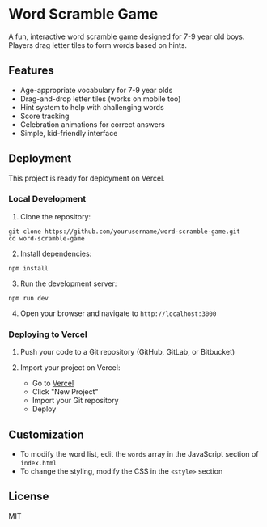 # Word Scramble Game

A fun, interactive word scramble game designed for 7-9 year old boys. Players drag letter tiles to form words based on hints.

## Features

- Age-appropriate vocabulary for 7-9 year olds
- Drag-and-drop letter tiles (works on mobile too)
- Hint system to help with challenging words
- Score tracking
- Celebration animations for correct answers
- Simple, kid-friendly interface

## Deployment

This project is ready for deployment on Vercel.

### Local Development

1. Clone the repository:
```
git clone https://github.com/yourusername/word-scramble-game.git
cd word-scramble-game
```

2. Install dependencies:
```
npm install
```

3. Run the development server:
```
npm run dev
```

4. Open your browser and navigate to `http://localhost:3000`

### Deploying to Vercel

1. Push your code to a Git repository (GitHub, GitLab, or Bitbucket)

2. Import your project on Vercel:
   - Go to [Vercel](https://vercel.com)
   - Click "New Project"
   - Import your Git repository
   - Deploy

## Customization

- To modify the word list, edit the `words` array in the JavaScript section of `index.html`
- To change the styling, modify the CSS in the `<style>` section

## License

MIT
